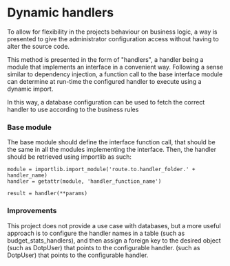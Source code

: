 # Dynamic handlers

To allow for flexibility in the projects behaviour on business logic, a way
is presented to give the administrator configuration access without having to
alter the source code.

This method is presented in the form of "handlers", a handler being a module
that implements an interface in a convenient way. Following a sense similar
to dependency injection, a function call to the base interface module can
determine at run-time the configured handler to execute using a dynamic import.

In this way, a database configuration can be used to fetch the correct handler
to use according to the business rules

### Base module

The base module should define the interface function call, that should be
the same in all the modules implementing the interface. Then, the handler
should be retrieved using importlib as such:

    module = importlib.import_module('route.to.handler_folder.' + handler_name)
    handler = getattr(module, 'handler_function_name')

    result = handler(**params)

### Improvements

This project does not provide a use case with databases, but a more useful
approach is to configure the handler names in a table (such as 
budget_stats_handlers), and then assign a foreign key to the desired object
(such as DotpUser) that points to the configurable handler.
(such as DotpUser) that points to the configurable handler.
